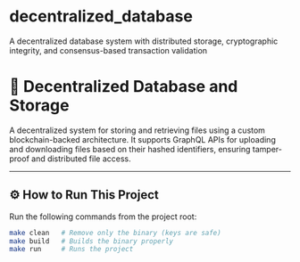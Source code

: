 # decentralized_database
A decentralized database system with distributed storage, cryptographic integrity, and consensus-based transaction validation
# 🧱 Decentralized Database and Storage

A decentralized system for storing and retrieving files using a custom blockchain-backed architecture. It supports GraphQL APIs for uploading and downloading files based on their hashed identifiers, ensuring tamper-proof and distributed file access.

---

## ⚙️ How to Run This Project

Run the following commands from the project root:

```bash
make clean   # Remove only the binary (keys are safe)
make build   # Builds the binary properly
make run     # Runs the project
